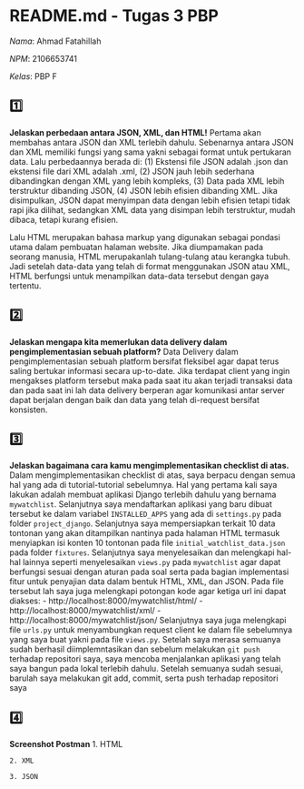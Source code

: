 # README.md - Tugas 3 PBP 
*Nama*: Ahmad Fatahillah

*NPM*: 2106653741

*Kelas*: PBP F

## 1️⃣
**Jelaskan perbedaan antara JSON, XML, dan HTML!**
Pertama akan membahas antara JSON dan XML terlebih dahulu. Sebenarnya antara JSON dan XML memiliki fungsi yang sama yakni sebagai format untuk pertukaran data. Lalu perbedaannya berada di: (1) Ekstensi file JSON adalah .json dan ekstensi file dari XML adalah .xml, (2) JSON jauh lebih sederhana dibandingkan dengan XML yang lebih kompleks, (3)  Data pada XML lebih terstruktur dibanding JSON, (4) JSON lebih efisien dibanding XML. Jika disimpulkan, JSON dapat menyimpan data dengan lebih efisien tetapi tidak rapi jika dilihat, sedangkan XML data yang disimpan lebih terstruktur, mudah dibaca, tetapi kurang efisien.

Lalu HTML merupakan bahasa markup yang digunakan sebagai pondasi utama dalam pembuatan halaman website. Jika diumpamakan pada seorang manusia, HTML merupakanlah tulang-tulang atau kerangka tubuh. Jadi setelah data-data yang telah di format menggunakan JSON atau XML, HTML berfungsi untuk menampilkan data-data tersebut dengan gaya tertentu.

## 2️⃣
**Jelaskan mengapa kita memerlukan data delivery dalam pengimplementasian sebuah platform?**
Data Delivery dalam pengimplementasian sebuah platform bersifat fleksibel agar dapat terus saling bertukar informasi secara up-to-date. Jika terdapat client yang ingin mengakses platform tersebut maka pada saat itu akan terjadi transaksi data dan pada saat ini lah data delivery berperan agar komunikasi antar server dapat berjalan dengan baik dan data yang telah di-request bersifat konsisten.

## 3️⃣
**Jelaskan bagaimana cara kamu mengimplementasikan checklist di atas.**
Dalam mengimplementasikan checklist di atas, saya berpacu dengan semua hal yang ada di tutorial-tutorial sebelumnya. Hal yang pertama kali saya lakukan adalah membuat aplikasi Django terlebih dahulu yang bernama `mywatchlist`. Selanjutnya saya mendaftarkan aplikasi yang baru dibuat tersebut ke dalam variabel `INSTALLED_APPS` yang ada di `settings.py` pada folder `project_django`. Selanjutnya saya mempersiapkan terkait 10 data tontonan yang akan ditampilkan nantinya pada halaman HTML termasuk menyiapkan isi konten 10 tontonan pada file `initial_watchlist_data.json` pada folder `fixtures`. Selanjutnya saya menyelesaikan dan melengkapi hal-hal lainnya seperti menyelesaikan `views.py` pada `mywatchlist` agar dapat berfungsi sesuai dengan aturan pada soal serta pada bagian implementasi fitur untuk penyajian data dalam bentuk HTML, XML, dan JSON. Pada file tersebut lah saya juga melengkapi potongan kode agar ketiga url ini dapat diakses:
    -  http://localhost:8000/mywatchlist/html/
    -  http://localhost:8000/mywatchlist/xml/
    -  http://localhost:8000/mywatchlist/json/
Selanjutnya saya juga melengkapi file `urls.py` untuk menyambungkan request client ke dalam file sebelumnya yang saya buat yakni pada file `views.py`. Setelah saya merasa semuanya sudah berhasil diimplemntasikan dan sebelum melakukan `git push` terhadap repositori saya, saya mencoba menjalankan aplikasi yang telah saya bangun pada lokal terlebih dahulu. Setelah semuanya sudah sesuai, barulah saya melakukan git add, commit, serta push terhadap repositori saya

## 4️⃣
**Screenshot Postman**
    1. HTML

    2. XML

    3. JSON



